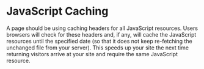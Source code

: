 # JavaScript Caching
A page should be using caching headers for all JavaScript resources. Users browsers will check for these headers and, if any, will cache the JavaScript resources until the specified date (so that it does not keep re-fetching the unchanged file from your server). This speeds up your site the next time returning visitors arrive at your site and require the same JavaScript resource.
